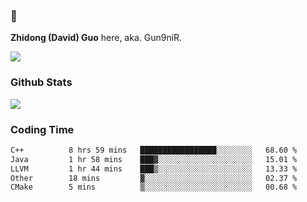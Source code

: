 ### 👋 

**Zhidong (David) Guo** here, aka. Gun9niR.

![](https://komarev.com/ghpvc/?username=Gun9niR&label=Total+Views)

### Github Stats

<img src="https://github-readme-stats.vercel.app/api?username=Gun9niR&count_private=true&show_icons=true&theme=vue-dark&hide_title=true">

### Coding Time

<!--START_SECTION:waka-->

```txt
C++          8 hrs 59 mins   █████████████████░░░░░░░░   68.60 %
Java         1 hr 58 mins    ███▓░░░░░░░░░░░░░░░░░░░░░   15.01 %
LLVM         1 hr 44 mins    ███▒░░░░░░░░░░░░░░░░░░░░░   13.33 %
Other        18 mins         ▓░░░░░░░░░░░░░░░░░░░░░░░░   02.37 %
CMake        5 mins          ▒░░░░░░░░░░░░░░░░░░░░░░░░   00.68 %
```

<!--END_SECTION:waka-->
